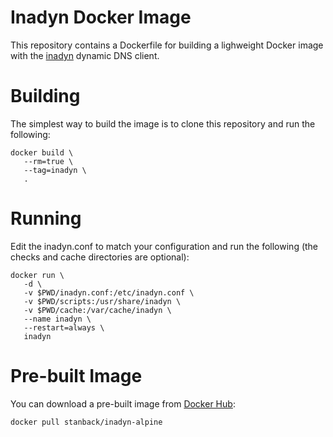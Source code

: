 # Inadyn Docker Image

This repository contains a Dockerfile for building a
lighweight Docker image with the
[inadyn](http://troglobit.com/inadyn.html) dynamic
DNS client.

# Building

The simplest way to build the image is to clone this
repository and run the following:

```
docker build \
   --rm=true \
   --tag=inadyn \
   .
```

# Running

Edit the inadyn.conf to match your configuration and
run the following (the checks and cache directories
are optional):

```
docker run \
   -d \
   -v $PWD/inadyn.conf:/etc/inadyn.conf \
   -v $PWD/scripts:/usr/share/inadyn \
   -v $PWD/cache:/var/cache/inadyn \
   --name inadyn \
   --restart=always \
   inadyn
```

# Pre-built Image

You can download a pre-built image from
[Docker Hub](https://hub.docker.com/r/stanback/inadyn-alpine/):

```
docker pull stanback/inadyn-alpine
```

